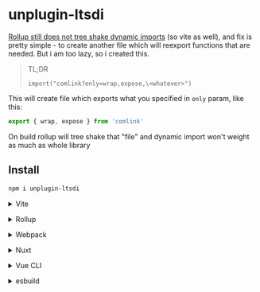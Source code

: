 # unplugin-ltsdi

[Rollup still does not tree shake dynamic imports](https://github.com/rollup/rollup/issues/3447) (so vite as well), and fix is pretty simple - to create another file which will reexport functions that are needed. But i am too lazy, so i created this. 

> TL;DR   
>   
> `import("comlink?only=wrap,expose,\<whatever>")`

This will create file which exports what you specified in `only` param, like this:

```js
export { wrap, expose } from 'comlink'
```

On build rollup will tree shake that "file" and dynamic import won't weight as much as whole library 

## Install

```bash
npm i unplugin-ltsdi
```

<details>
<summary>Vite</summary><br>

```ts
// vite.config.ts
import LTSDI from 'unplugin-ltsdi/vite'

export default defineConfig({
  plugins: [
    LTSDI({ /* options */ }),
  ],
})
```

Example: [`playground/`](./playground/)

<br></details>

<details>
<summary>Rollup</summary><br>

```ts
// rollup.config.js
import LTSDI from 'unplugin-ltsdi/rollup'

export default {
  plugins: [
    LTSDI({ /* options */ }),
  ],
}
```

<br></details>


<details>
<summary>Webpack</summary><br>

```ts
// webpack.config.js
module.exports = {
  /* ... */
  plugins: [
    require('unplugin-ltsdi/webpack')({ /* options */ })
  ]
}
```

<br></details>

<details>
<summary>Nuxt</summary><br>

```ts
// nuxt.config.js
export default {
  buildModules: [
    ['unplugin-ltsdi/nuxt', { /* options */ }],
  ],
}
```

> This module works for both Nuxt 2 and [Nuxt Vite](https://github.com/nuxt/vite)

<br></details>

<details>
<summary>Vue CLI</summary><br>

```ts
// vue.config.js
module.exports = {
  configureWebpack: {
    plugins: [
      require('unplugin-ltsdi/webpack')({ /* options */ }),
    ],
  },
}
```

<br></details>

<details>
<summary>esbuild</summary><br>

```ts
// esbuild.config.js
import { build } from 'esbuild'
import LTSDI from 'unplugin-ltsdi/esbuild'

build({
  plugins: [LTSDI()],
})
```

<br></details>
